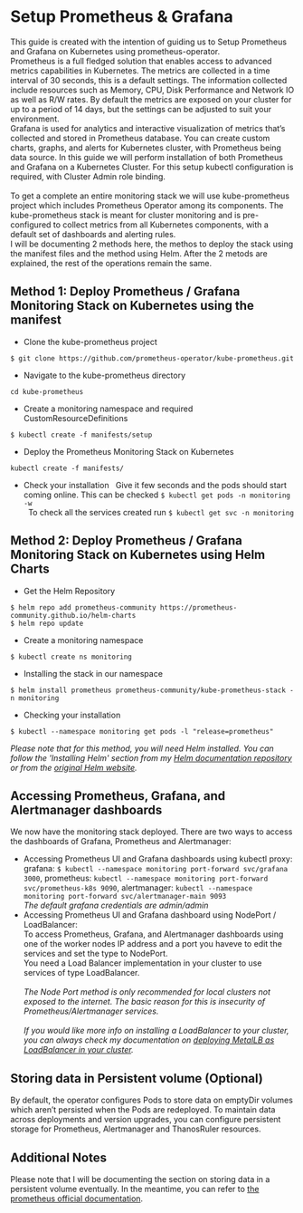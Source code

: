 # Setup Prometheus & Grafana

This guide is created with the intention of guiding us to Setup Prometheus and Grafana on Kubernetes using prometheus-operator.<br/>
Prometheus is a full fledged solution that enables access to advanced metrics capabilities in Kubernetes. The metrics are collected in a time interval of 30 seconds, this is a default settings. The information collected include resources such as Memory, CPU, Disk Performance and Network IO as well as R/W rates. By default the metrics are exposed on your cluster for up to a period of 14 days, but the settings can be adjusted to suit your environment.<br/>
Grafana is used for analytics and interactive visualization of metrics that’s collected and stored in Prometheus database. You can create custom charts, graphs, and alerts for Kubernetes cluster, with Prometheus being data source. In this guide we will perform installation of both Prometheus and Grafana on a Kubernetes Cluster. For this setup kubectl configuration is required, with Cluster Admin role binding.<br/>
<br/>
To get a complete an entire monitoring stack we will use kube-prometheus project which includes Prometheus Operator among its components. The kube-prometheus stack is meant for cluster monitoring and is pre-configured to collect metrics from all Kubernetes components, with a default set of dashboards and alerting rules.
<br/>
I will be documenting 2 methods here, the methos to deploy the stack using the manifest files and the method using Helm. After the 2 metods are explained, the rest of the operations remain the same.

## Method 1: Deploy Prometheus / Grafana Monitoring Stack on Kubernetes using the manifest

* Clone the kube-prometheus project
```
$ git clone https://github.com/prometheus-operator/kube-prometheus.git
```
* Navigate to the kube-prometheus directory
```
cd kube-prometheus
```
* Create a monitoring namespace and required CustomResourceDefinitions
```
$ kubectl create -f manifests/setup
```
* Deploy the Prometheus Monitoring Stack on Kubernetes
```
kubectl create -f manifests/
```
* Check your installation
&nbsp; Give it few seconds and the pods should start coming online. This can be checked ```$ kubectl get pods -n monitoring -w```<br/>
&nbsp; To check all the services created run ```$ kubectl get svc -n monitoring```

## Method 2: Deploy Prometheus / Grafana Monitoring Stack on Kubernetes using Helm Charts
* Get the Helm Repository
```
$ helm repo add prometheus-community https://prometheus-community.github.io/helm-charts
$ helm repo update
```
* Create a monitoring namespace
```
$ kubectl create ns monitoring
```
* Installing the stack in our namespace
```
$ helm install prometheus prometheus-community/kube-prometheus-stack -n monitoring
```
* Checking your installation
```
$ kubectl --namespace monitoring get pods -l "release=prometheus"
```
*Please note that for this method, you will need Helm installed. You can follow the 'Installing Helm' section from my [Helm documentation repository](https://github.com/hereishd/k8s_Tutorials/tree/main/Helm) or from the [original Helm website](https://helm.sh/docs/intro/install/).*


## Accessing Prometheus, Grafana, and Alertmanager dashboards
We now have the monitoring stack deployed. There are two ways to access the dashboards of Grafana, Prometheus and Alertmanager:
  * Accessing Prometheus UI and Grafana dashboards using kubectl proxy:<br/>
    grafana: ```$ kubectl --namespace monitoring port-forward svc/grafana 3000```, prometheus: ```kubectl --namespace monitoring port-forward svc/prometheus-k8s 9090```, alertmanager: ```kubectl --namespace monitoring port-forward svc/alertmanager-main 9093```
    <br/>*The default grafana credentials are admin/admin*
  * Accessing Prometheus UI and Grafana dashboard using NodePort / LoadBalancer:<br/>
    To access Prometheus, Grafana, and Alertmanager dashboards using one of the worker nodes IP address and a port you haveve to edit the services and set the type to NodePort.<br/>
    You need a Load Balancer implementation in your cluster to use services of type LoadBalancer.<br/><br/>
    *The Node Port method is only recommended for local clusters not exposed to the internet. The basic reason for this is insecurity of Prometheus/Alertmanager services.*<br/><br/>
    *If you would like more info on installing a LoadBalancer to your cluster, you can always check my documentation on [deploying MetalLB as LoadBalancer in your cluster](https://github.com/hereishd/K8S-From-Scratch/tree/main/Nginx-Ingress-Controller/MetalLB-Load-Balancer).*
## Storing data in Persistent volume (Optional)
By default, the operator configures Pods to store data on emptyDir volumes which aren’t persisted when the Pods are redeployed. To maintain data across deployments and version upgrades, you can configure persistent storage for Prometheus, Alertmanager and ThanosRuler resources.<br/>

## Additional Notes
Please note that I will be documenting the section on storing data in a persistent volume eventually. In the meantime, you can refer to [the prometheus official documentation](https://github.com/prometheus-operator/prometheus-operator/blob/main/Documentation/user-guides/storage.md).
